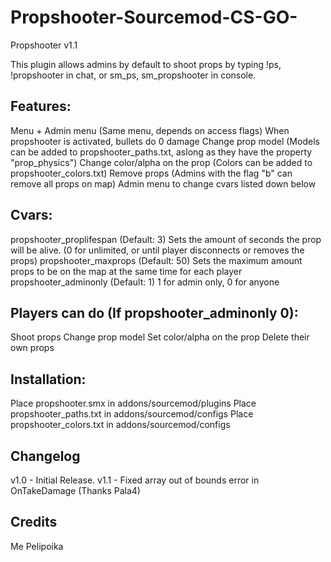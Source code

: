 # Propshooter-Sourcemod-CS-GO-
Propshooter v1.1

This plugin allows admins by default to shoot props by typing !ps, !propshooter in chat, or sm_ps, sm_propshooter in console.

## Features:
Menu + Admin menu (Same menu, depends on access flags)
When propshooter is activated, bullets do 0 damage
Change prop model (Models can be added to propshooter_paths.txt, aslong as they have the property "prop_physics")
Change color/alpha on the prop (Colors can be added to propshooter_colors.txt)
Remove props (Admins with the flag "b" can remove all props on map)
Admin menu to change cvars listed down below

## Cvars:
propshooter_proplifespan (Default: 3) Sets the amount of seconds the prop will be alive. (0 for unlimited, or until player disconnects or removes the props)
propshooter_maxprops (Default: 50) Sets the maximum amount props to be on the map at the same time for each player
propshooter_adminonly (Default: 1) 1 for admin only, 0 for anyone


## Players can do (If propshooter_adminonly 0):
Shoot props
Change prop model
Set color/alpha on the prop
Delete their own props

## Installation:
Place propshooter.smx in addons/sourcemod/plugins
Place propshooter_paths.txt in addons/sourcemod/configs 
Place propshooter_colors.txt in addons/sourcemod/configs

## Changelog
v1.0 - Initial Release.
v1.1 - Fixed array out of bounds error in OnTakeDamage (Thanks Pala4)

## Credits
Me
Pelipoika


